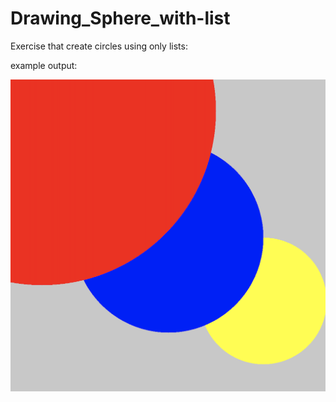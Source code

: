 # Drawing_Sphere_with-list

Exercise that create circles using only lists:

example output:

![My animated logo](assets/circle_exercise.png)
